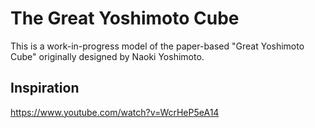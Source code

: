 # The Great Yoshimoto Cube
This is a work-in-progress model of the paper-based "Great Yoshimoto Cube" originally designed by Naoki Yoshimoto.

## Inspiration
https://www.youtube.com/watch?v=WcrHeP5eA14